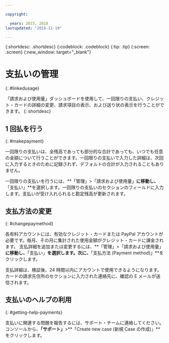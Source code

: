 ```yaml
---

copyright:

  years: 2015, 2018
lastupdated: "2018-11-19"

---
```


{:shortdesc: .shortdesc}
{:codeblock: .codeblock}
{:tip: .tip}
{:screen: .screen}
{:new_window: target="_blank"}


# 支払いの管理 
{: #linkedusage}

「請求および使用量」ダッシュボードを使用して、一回限りの支払い、クレジット・カードの詳細の変更、請求項目の表示、および送り状の表示を行うことができます。
{: shortdesc}


## 1 回払を行う
{: #makepayment}

一回限りの支払いは、全残高であっても部分的な合計であっても、いつでも任意の金額について行うことができます。一回限りの支払いで入力した詳細は、次回に入力するときのために記録されず、デフォルトの合計が入力されることもありません。  

一回限りの支払いを行うには、**「管理」>「請求および使用量」**に移動し、**「支払い」**を選択します。一回限りの支払いのセクションのフィールドに入力します。支払いが受け入れられると勘定残高が更新されます。


## 支払方法の変更
{: #changepaymethod}

各有料アカウントには、有効なクレジット・カードまたは PayPal アカウントが必要です。毎月、その月に集計された使用金額がクレジット・カードに課金されます。 支払詳細を追加または変更するには、**「管理」>「請求および使用量」**に移動し、**「支払い」**を選択します。次に、**「支払方法 (Payment method)」**をクリックします。

支払詳細は、検証後、24 時間以内にアカウントで使用できるようになります。カードの請求先住所のセクションに入力された連絡先に、確認の E メールが送信されます。


## 支払いのヘルプの利用
{: #getting-help-payments}

支払いに関連する問題を報告するには、サポート・チームに連絡してください。コンソールから、**「サポート」**>**「Create new case (新規 Case の作成)」**をクリックします。
